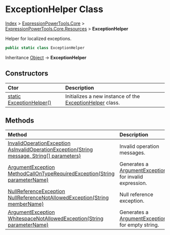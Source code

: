 ﻿# ExceptionHelper Class

[Index](../index.md) > [ExpressionPowerTools.Core](ExpressionPowerTools.Core.a.md) > [ExpressionPowerTools.Core.Resources](ExpressionPowerTools.Core.Resources.n.md) > **ExceptionHelper**

Helper for localized exceptions.

```csharp
public static class ExceptionHelper
```

Inheritance [Object](https://docs.microsoft.com/dotnet/api/system.object) → **ExceptionHelper**

## Constructors

| Ctor | Description |
| :-- | :-- |
| [static ExceptionHelper()](ExpressionPowerTools.Core.Resources.ExceptionHelper.ctor.md#static-exceptionhelper) | Initializes a new instance of the [ExceptionHelper](ExpressionPowerTools.Core.Resources.ExceptionHelper.cs.md) class. |
## Methods

| Method | Description |
| :-- | :-- |
| [InvalidOperationException AsInvalidOperationException(String message, String[] parameters)](ExceptionHelper-AsInvalidOperationException.m.md) | Invalid operation messages. |
| [ArgumentException MethodCallOnTypeRequiredException(String parameterName)](ExceptionHelper-MethodCallOnTypeRequiredException.m.md) | Generates a [ArgumentException](https://docs.microsoft.com/dotnet/api/system.argumentexception) for invalid expression. |
| [NullReferenceException NullReferenceNotAllowedException(String memberName)](ExceptionHelper-NullReferenceNotAllowedException.m.md) | Null reference exception. |
| [ArgumentException WhitespaceNotAllowedException(String parameterName)](ExceptionHelper-WhitespaceNotAllowedException.m.md) | Generates a [ArgumentException](https://docs.microsoft.com/dotnet/api/system.argumentexception) for empty string. |
